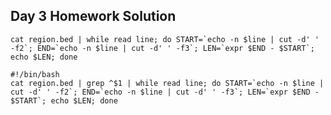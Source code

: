 Day 3 Homework Solution
------------------------

    cat region.bed | while read line; do START=`echo -n $line | cut -d' ' -f2`; END=`echo -n $line | cut -d' ' -f3`; LEN=`expr $END - $START`; echo $LEN; done

    #!/bin/bash
    cat region.bed | grep ^$1 | while read line; do START=`echo -n $line | cut -d' ' -f2`; END=`echo -n $line | cut -d' ' -f3`; LEN=`expr $END - $START`; echo $LEN; done
